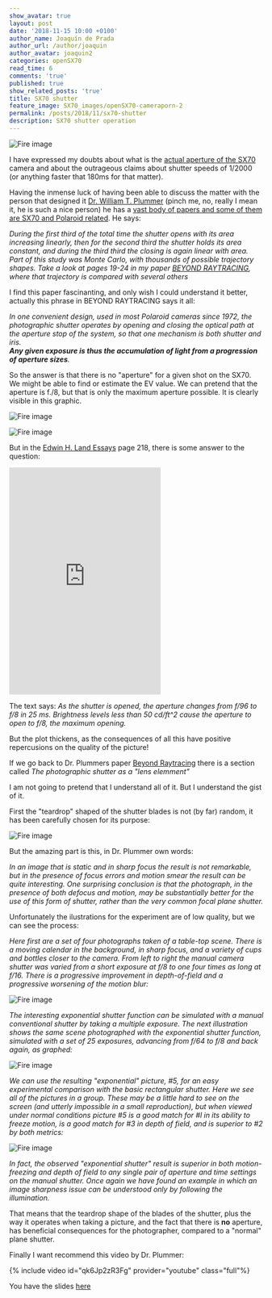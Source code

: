 ```yaml
---
show_avatar: true
layout: post
date: '2018-11-15 10:00 +0100'
author_name: Joaquín de Prada
author_url: /author/joaquin
author_avatar: joaquin2
categories: openSX70
read_time: 6
comments: 'true'
published: true
show_related_posts: 'true'
title: SX70 shutter
feature_image: SX70_images/openSX70-cameraporn-2
permalink: /posts/2018/11/sx70-shutter
description: SX70 shutter operation
---
```

![Fire image]({{site.url}}/{{site.baseurl}}img/2018/11/sx70-shutter.jpg)

I have expressed my doubts about what is the [actual aperture of the SX70](https://opensx70.com/posts/2018/02/aperture-questions) camera and about the outrageous claims about shutter speeds of 1/2000 (or anything faster that 180ms for that matter).

Having the inmense luck of having been able to discuss the matter with the person that designed it [Dr. William T. Plummer](http://www.wtpoptics.com/about.html) (pinch me, no, really I mean it, he is such a nice person) 
he has a [vast body of papers and some of them are SX70 and Polaroid related](http://www.wtpoptics.com/Publications.html). He says:
 
*During the first third of the total time the shutter opens with its area increasing linearly, then for the second third the shutter holds its area constant, and during the third third the closing is again linear with area.  
Part of this study was Monte Carlo, with thousands of possible trajectory shapes. 
Take a look at pages 19-24 in my paper [BEYOND RAYTRACING](http://www.wtpoptics.com/BRdocB.html), where that trajectory is compared with several others*

I find this paper fascinanting, and only wish I could understand it better, actually this phrase in BEYOND RAYTRACING says it all:
 
*In one  convenient  design,  used  in  most  Polaroid  cameras  since  1972, the  photographic shutter  operates  by opening  and  closing  the  optical  path  at  the  aperture  stop  of  the  system, so  that one  mechanism  is  both  shutter  and  iris.  
**Any  given  exposure  is  thus  the  accumulation of  light  from  a  progression  of  aperture  sizes**.*

So the answer is that there is no "aperture" for a given shot on the SX70. We might be able to find or estimate the EV value. 
We can pretend that the aperture is f./8, but that is only the maximum aperture possible. It is clearly visible in this graphic.

![Fire image]({{site.url}}/{{site.baseurl}}img/2018/11/aperture-graphic.jpg)

![Fire image]({{site.url}}/{{site.baseurl}}img/2018/11/aperture-graphic-2.jpg)

But in the [Edwin H. Land Essays](https://www.amazon.com/Edwin-H-Lands-Essays-Set/dp/0892081708) page 218, there is some answer to the question:

<iframe width="300" height="450" seamless frameborder="0" scrolling="no" src="https://docs.google.com/spreadsheets/d/e/2PACX-1vR82r-x3V8fp_KCG6gMv4w9W4Ch-rTaob4vjjB37DVpfxZZZeDEYXwKnu9pB6hECCGagqS7ydzP-8-H/pubhtml?gid=966093302&amp;single=true&amp;widget=true&amp;headers=false"></iframe>

The text says: *As the shutter is opened, the aperture changes from f/96 to f/8 in 25 ms. Brightness levels less than 50 cd/ft^2 cause the aperture to open to f/8, the maximum opening.*

But the plot thickens, as the consequences of all this have positive repercusions on the quality of the picture!

If we go back to Dr. Plummers paper [Beyond Raytracing](http://www.wtpoptics.com/BRdocB.html) there is a section called *The photographic shutter as a
 "lens elemment"*

I am not going to pretend that I understand all of it. But I understand the gist of it.

First the "teardrop" shaped of the shutter blades is not (by far) random, it has been carefully chosen for its purpose:

![Fire image]({{site.url}}/{{site.baseurl}}img/2018/11/shutter-shapes.jpg)

But the amazing part is this, in Dr. Plummer own words:

*In an image that is static and in sharp focus the result is not remarkable, but in the presence of focus errors and motion smear the result can be quite interesting.
 One surprising conclusion is that the photograph, in the presence of both defocus and motion, may be substantially better for the use of this form of shutter, rather than the very common focal plane shutter.*

Unfortunately the ilustrations for the experiment are of low quality, but we can see the process:

*Here first are a set of four photographs taken of a table-top scene. 
There is a moving calendar in the background, in sharp focus, and a variety of cups and bottles closer to the camera. 
From left to right the manual camera shutter was varied from a short exposure at f/8 to one four times as long at f/16. 
There is a progressive improvement in depth-of-field and a progressive worsening of the motion blur:*

![Fire image]({{site.url}}/{{site.baseurl}}img/2018/11/light-vs-time1.jpg)

*The interesting exponential shutter function can be simulated with a manual conventional shutter by taking a multiple exposure. 
The next illustration shows the same scene photographed with the exponential shutter function, simulated with a set of 25 exposures, advancing from f/64 to f/8 and back again, as graphed:*

![Fire image]({{site.url}}/{{site.baseurl}}img/2018/11/light-vs-time2.jpg)

*We can use the resulting "exponential" picture, #5, for an easy experimental comparison with the basic rectangular shutter. Here we see all of the pictures in a group. 
These may be a little hard to see on the screen (and utterly impossible in a small reproduction), 
but when viewed under normal conditions picture #5 is a good match for #l in its ability to freeze motion, is a good match for #3 in depth of field,
 and is superior to #2 by both metrics:*

![Fire image]({{site.url}}/{{site.baseurl}}img/2018/11/light-vs-time-3.jpg)

*In fact, the observed "exponential shutter" result is superior in both motion-freezing and depth of field to any single pair of aperture and time
 settings on the manual shutter. 
Once again we have found an example in which an image sharpness issue can be understood only by following the illumination.*

That means that the teardrop shape of the blades of the shutter, plus the way it operates when taking a picture, and the fact that there is **no** aperture, has beneficial consequences for the photographer, compared to a "normal" plane shutter.

Finally I want recommend this video by Dr. Plummer:
 
{% include video id="qk6Jp2zR3Fg" provider="youtube" class="full"%}
 
You have the slides [here](http://www.wtpoptics.com/ASPEslides/ASPEthumbs/ASPEthumb.html)
